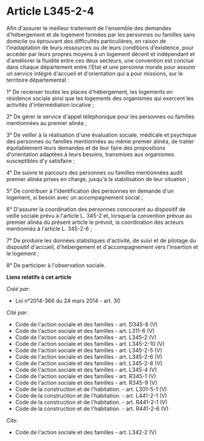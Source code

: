 # Article L345-2-4

Afin d'assurer le meilleur traitement de l'ensemble des demandes d'hébergement et de logement formées par les personnes ou
familles sans domicile ou éprouvant des difficultés particulières, en raison de l'inadaptation de leurs ressources ou de
leurs conditions d'existence, pour accéder par leurs propres moyens à un logement décent et indépendant et d'améliorer la
fluidité entre ces deux secteurs, une convention est conclue dans chaque département entre l'Etat et une personne morale pour
assurer un service intégré d'accueil et d'orientation qui a pour missions, sur le territoire départemental : 

1° De recenser toutes les places d'hébergement, les logements en résidence sociale ainsi que les logements des organismes qui
exercent les activités d'intermédiation locative ; 

2° De gérer le service d'appel téléphonique pour les personnes ou familles mentionnées au premier alinéa ; 

3° De veiller à la réalisation d'une évaluation sociale, médicale et psychique des personnes ou familles mentionnées au même
premier alinéa, de traiter équitablement leurs demandes et de leur faire des propositions d'orientation adaptées à leurs
besoins, transmises aux organismes susceptibles d'y satisfaire ; 

4° De suivre le parcours des personnes ou familles mentionnées audit premier alinéa prises en charge, jusqu'à la
stabilisation de leur situation ; 

5° De contribuer à l'identification des personnes en demande d'un logement, si besoin avec un accompagnement social ; 

6° D'assurer la coordination des personnes concourant au dispositif de veille sociale prévu à l'article L. 345-2 et, lorsque
la convention prévue au premier alinéa du présent article le prévoit, la coordination des acteurs mentionnés à l'article L.
345-2-6 ; 

7° De produire les données statistiques d'activité, de suivi et de pilotage du dispositif d'accueil, d'hébergement et
d'accompagnement vers l'insertion et le logement ; 

8° De participer à l'observation sociale.

**Liens relatifs à cet article**

_Créé par_:

  - Loi n°2014-366 du 24 mars 2014 - art. 30

_Cité par_:

  - Code de l'action sociale et des familles - art. D345-8 (V)
  - Code de l'action sociale et des familles - art. L311-6 (V)
  - Code de l'action sociale et des familles - art. L345-2 (V)
  - Code de l'action sociale et des familles - art. L345-2-10 (V)
  - Code de l'action sociale et des familles - art. L345-2-5 (V)
  - Code de l'action sociale et des familles - art. L345-2-6 (V)
  - Code de l'action sociale et des familles - art. L345-2-8 (V)
  - Code de l'action sociale et des familles - art. L345-4 (V)
  - Code de l'action sociale et des familles - art. R345-1 (V)
  - Code de l'action sociale et des familles - art. R345-9 (V)
  - Code de la construction et de l'habitation. - art. L301-5-1 (V)
  - Code de la construction et de l'habitation. - art. L441-2-1 (V)
  - Code de la construction et de l'habitation. - art. R441-2-1 (V)
  - Code de la construction et de l'habitation. - art. R441-2-6 (V)

_Cite_:

  - Code de l'action sociale et des familles - art. L342-2 (V)
